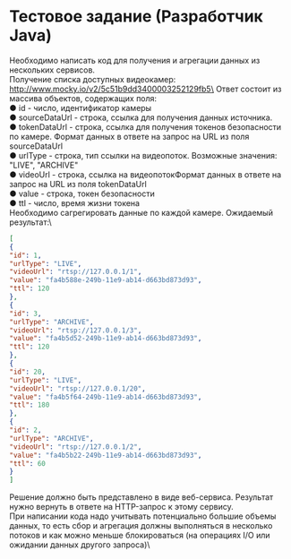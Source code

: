 # Тестовое задание (Разработчик Java)
Необходимо написать код для получения и агрегации данных из нескольких сервисов.\
Получение списка доступных видеокамер:\
http://www.mocky.io/v2/5c51b9dd3400003252129fb5\
Ответ состоит из массива объектов, содержащих поля:\
● id - число, идентификатор камеры\
● sourceDataUrl - строка, ссылка для получения данных источника.\
● tokenDataUrl - строка, ссылка для получения токенов безопасности по камере. Формат данных в ответе на запрос на URL из поля sourceDataUrl\
● urlType - строка, тип ссылки на видеопоток. Возможные значения: "LIVE", "ARCHIVE"\
● videoUrl - строка, ссылка на видеопотокФормат данных в ответе на запрос на URL из поля tokenDataUrl\
● value - строка, токен безопасности\
● ttl - число, время жизни токена\
Необходимо сагрегировать данные по каждой камере. Ожидаемый результат:\
```json
[
{
"id": 1,
"urlType": "LIVE",
"videoUrl": "rtsp://127.0.0.1/1",
"value": "fa4b588e-249b-11e9-ab14-d663bd873d93",
"ttl": 120
},
{
"id": 3,
"urlType": "ARCHIVE",
"videoUrl": "rtsp://127.0.0.1/3",
"value": "fa4b5d52-249b-11e9-ab14-d663bd873d93",
"ttl": 120
},
{
"id": 20,
"urlType": "LIVE",
"videoUrl": "rtsp://127.0.0.1/20",
"value": "fa4b5f64-249b-11e9-ab14-d663bd873d93",
"ttl": 180
},
{
"id": 2,
"urlType": "ARCHIVE",
"videoUrl": "rtsp://127.0.0.1/2",
"value": "fa4b5b22-249b-11e9-ab14-d663bd873d93",
"ttl": 60
}
]
```
Решение должно быть представлено в виде веб-сервиса. Результат нужно вернуть в
ответе на HTTP-запрос к этому сервису.\
При написании кода надо учитывать потенциально большие объемы данных, то есть сбор
и агрегация должны выполняться в несколько потоков и как можно меньше блокироваться
(на операциях I/O или ожидании данных другого запроса)\

